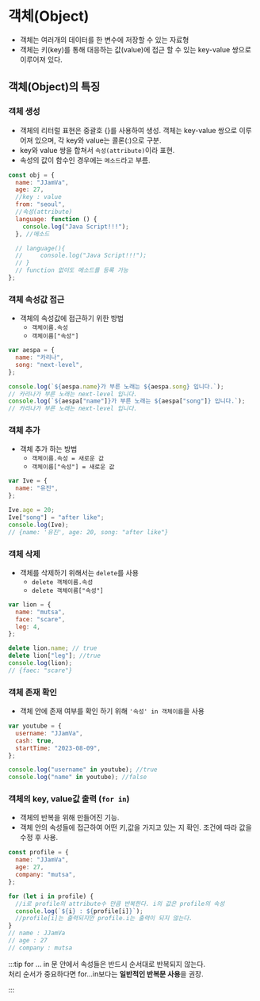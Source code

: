 # 객체(Object)

- 객체는 여러개의 데이터를 한 변수에 저장할 수 있는 자료형
- 객체는 키(key)를 통해 대응하는 값(value)에 접근 할 수 있는 key-value 쌍으로 이루어져 있다.

## 객체(Object)의 특징

### 객체 생성

- 객체의 리터럴 표현은 중괄호 {}를 사용하여 생성. 객체는 key-value 쌍으로 이루어져 있으며, 각 key와 value는 콜론(:)으로 구분.
- key와 value 쌍을 합쳐서 `속성(attribute)`이라 표현.
- 속성의 값이 함수인 경우에는 `메소드`라고 부름.

```js
const obj = {
  name: "JJamVa",
  age: 27,
  //key : value
  from: "seoul",
  //속성(attribute)
  language: function () {
    console.log("Java Script!!!");
  }, //메소드

  // language(){
  //     console.log("Java Script!!!");
  // }
  // function 없이도 메소드를 등록 가능
};
```

### 객체 속성값 접근

- 객체의 속성값에 접근하기 위한 방법
  - `객체이름.속성`
  - `객체이름["속성"]`

```js
var aespa = {
  name: "카리나",
  song: "next-level",
};

console.log(`${aespa.name}가 부른 노래는 ${aespa.song} 입니다.`);
// 카리나가 부른 노래는 next-level 입니다.
console.log(`${aespa["name"]}가 부른 노래는 ${aespa["song"]} 입니다.`);
// 카리나가 부른 노래는 next-level 입니다.
```

### 객체 추가

- 객체 추가 하는 방법
  - `객체이름.속성 = 새로운 값`
  - `객체이름["속성"] = 새로운 값`

```js
var Ive = {
  name: "유진",
};

Ive.age = 20;
Ive["song"] = "after like";
console.log(Ive);
// {name: '유진', age: 20, song: "after like"}
```

### 객체 삭제

- 객체를 삭제하기 위해서는 `delete`를 사용
  - `delete 객체이름.속성`
  - `delete 객체이름["속성"]`

```js
var lion = {
  name: "mutsa",
  face: "scare",
  leg: 4,
};

delete lion.name; // true
delete lion["leg"]; //true
console.log(lion);
// {faec: "scare"}
```

### 객체 존재 확인

- 객체 안에 존재 여부를 확인 하기 위해 `'속성' in 객체이름`을 사용

```js
var youtube = {
  username: "JJamVa",
  cash: true,
  startTime: "2023-08-09",
};

console.log("username" in youtube); //true
console.log("name" in youtube); //false
```

### 객체의 key, value값 출력 (`for in`)

- 객체의 반복을 위해 만들어진 기능.
- 객체 안의 속성들에 접근하여 어떤 키,값을 가지고 있는 지 확인. 조건에 따라 값을 수정 후 사용.

```js
const profile = {
  name: "JJamVa",
  age: 27,
  company: "mutsa",
};

for (let i in profile) {
  //i로 profile의 attribute수 만큼 반복한다. i의 값은 profile의 속성
  console.log(`${i} : ${profile[i]}`);
  //profile[i]는 출력되지만 profile.i는 출력이 되지 않는다.
}
// name : JJamVa
// age : 27
// company : mutsa
```

:::tip
for … in 문 안에서 속성들은 반드시 순서대로 반복되지 않는다. <br/>
처리 순서가 중요하다면 for...in보다는 **일반적인 반복문 사용**을 권장.

:::
